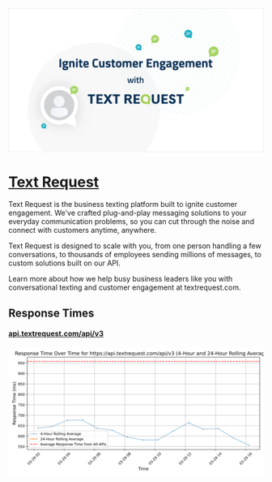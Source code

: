 [![Visit Text Request](imagePreview.webp)](https://www.textrequest.com)

# [Text Request](https://www.textrequest.com)

Text Request is the business texting platform built to ignite customer engagement. We've crafted plug-and-play messaging solutions to your everyday communication problems, so you can cut through the noise and connect with customers anytime, anywhere.

Text Request is designed to scale with you, from one person handling a few conversations, to thousands of employees sending millions of messages, to custom solutions built on our API.

Learn more about how we help busy business leaders like you with conversational texting and customer engagement at textrequest.com.

## Response Times

#### [api.textrequest.com/api/v3](https://api.textrequest.com/api/v3)

![api.textrequest.com/api/v3](response-time-charts/6170692e74657874726571756573742e636f6d2f6170692f7633.svg)

